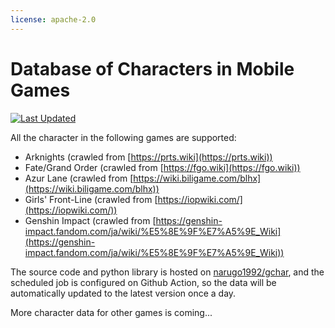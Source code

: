 ```yaml
---
license: apache-2.0
---
```


# Database of Characters in Mobile Games

[![Last Updated](https://img.shields.io/endpoint?url=https://gist.githubusercontent.com/narugo1992/254442dea2e77cf46366df97f499242f/raw/data_last_update.json)](https://huggingface.co/datasets/deepghs/game_characters)

All the character in the following games are supported:
* Arknights (crawled from [https://prts.wiki](https://prts.wiki))
* Fate/Grand Order (crawled from [https://fgo.wiki](https://fgo.wiki))
* Azur Lane (crawled from [https://wiki.biligame.com/blhx](https://wiki.biligame.com/blhx))
* Girls' Front-Line (crawled from [https://iopwiki.com/](https://iopwiki.com/))
* Genshin Impact (crawled from [https://genshin-impact.fandom.com/ja/wiki/%E5%8E%9F%E7%A5%9E_Wiki](https://genshin-impact.fandom.com/ja/wiki/%E5%8E%9F%E7%A5%9E_Wiki))

The source code and python library is hosted on [narugo1992/gchar](https://github.com/narugo1992/gchar), and the scheduled job is configured on Github Action, so the data will be automatically updated to the latest version once a day.

More character data for other games is coming...
